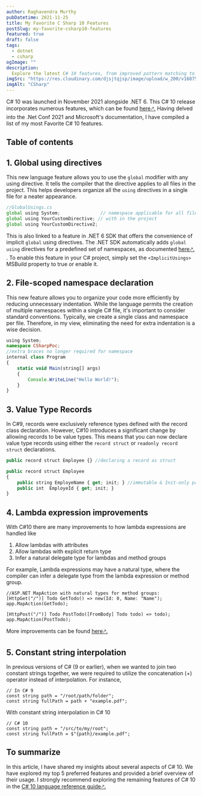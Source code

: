 ```yaml
---
author: Raghavendra Murthy
pubDatetime: 2021-11-25
title: My Favorite C Sharp 10 Features
postSlug: my-favorite-csharp10-features
featured: true
draft: false
tags:
  - dotnet
  - csharp
ogImage: ""
description:
  Explore the latest C# 10 features, from improved pattern matching to Global using directives. Discover File-scoped namespace declaration, Value Type Records, Lambda expression improvements, and Constant string interpolation. Elevate your coding skills with these powerful enhancements
imgSrc: "https://res.cloudinary.com/djsjtqjsp/image/upload/w_200/v1687518575/raghavendra-murthy-blog/charp_qutet1.png"
imgAlt: "CSharp"
---
```


C# 10 was launched in November 2021 alongside .NET 6. This C# 10 release incorporates numerous features, which can be found <a href="https://docs.microsoft.com/en-us/dotnet/csharp/whats-new/csharp-10" target="_blank">here🡕.</a> Having delved into the .Net Conf 2021 and Microsoft's documentation, I have compiled a list of my most Favorite C# 10 features.

## Table of contents

## 1. Global using directives

This new language feature allows you to use the `global` modifier with any using directive. It tells the compiler that the directive applies to all files in the project. This helps developers organize all the `using` directives in a single file for a neater appearance.

```ts
//GlobalUsings.cs
global using System;               // namespace applicable for all files
global using YourCustomDirective; // with in the project
global using YourCustomDirective2; 
```

This is also linked to a feature in .NET 6 SDK that offers the convenience of implicit `global` using directives. The .NET SDK automatically adds `global using` directives for a predefined set of namespaces, as documented <a href="https://docs.microsoft.com/en-us/dotnet/core/compatibility/sdk/6.0/implicit-namespaces-rc1#new-behavior" target="_blank">here🡕.</a> . To enable this feature in your C# project, simply set the `<ImplicitUsings>` MSBuild property to true or enable it.

## 2. File-scoped namespace declaration
This new feature allows you to organize your code more efficiently by reducing unnecessary indentation. While the language permits the creation of multiple namespaces within a single C# file, it's important to consider standard conventions. Typically, we create a single class and namespace per file. Therefore, in my view, eliminating the need for extra indentation is a wise decision.

```ts
using System; 
namespace CSharpPoc;
//extra braces no longer required for namespace
internal class Program
{
    static void Main(string[] args)
    {
        Console.WriteLine("Hello World!");
    }
}
```
## 3. Value Type Records
In C#9, records were exclusively reference types defined with the record class declaration. However, C#10 introduces a significant change by allowing records to be value types. This means that you can now declare value type records using either the `record struct` or `readonly record struct` declarations.
```ts
public record struct Employee {} //declaring a record as struct
```
```ts
public record struct Employee
{
    public string EmployeName { get; init; } //immutable & Init-only properties are allowed on record structs
    public int  EmployeId { get; init; }
}
```
## 4. Lambda expression improvements
With C#10 there are many improvements to how lambda expressions are handled like

1.  Allow lambdas with attributes
2.  Allow lambdas with explicit return type
3.  Infer a natural delegate type for lambdas and method groups

For example, Lambda expressions may have a natural type, where the compiler can infer a delegate type from the lambda expression or method group.

```
//ASP.NET MapAction with natural types for method groups:
[HttpGet("/")] Todo GetTodo() => new(Id: 0, Name: "Name");
app.MapAction(GetTodo);

[HttpPost("/")] Todo PostTodo([FromBody] Todo todo) => todo);
app.MapAction(PostTodo);

```
More improvements can be found <a href="https://docs.microsoft.com/en-us/dotnet/csharp/whats-new/csharp-10#lambda-expression-improvements" target="_blank">here🡕.</a>
## 5. Constant string interpolation

In previous versions of C# (9 or earlier), when we wanted to join two constant strings together, we were required to utilize the concatenation (+) operator instead of interpolation. For instance,

```
// In C# 9 
const string path = "/root/path/folder";
const string fullPath = path + "example.pdf";

```


With constant string interpolation in C# 10

```
// C# 10
const string path = "/src/to/my/root";
const string fullPath = $"{path}/example.pdf";

```
## To summarize

In this article, I have shared my insights about several aspects of C# 10. We have explored my top 5 preferred features and provided a brief overview of their usage. I strongly recommend exploring the remaining features of C# 10 in the <a href="https://docs.microsoft.com/en-us/dotnet/csharp/language-reference/proposals/csharp-10.0/record-structs" target="_blank">C# 10 language reference guide🡕.</a>